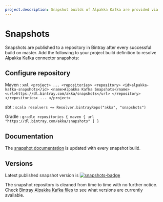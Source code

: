 ```yaml
---
project.description: Snapshot builds of Alpakka Kafka are provided via a Bintray repository.
---
```

# Snapshots

[snapshots-badge]:  https://api.bintray.com/packages/akka/snapshots/alpakka-kafka/images/download.svg
[snapshots]:        https://bintray.com/akka/snapshots/alpakka-kafka/_latestVersion

Snapshots are published to a repository in Bintray after every successful build on master.
Add the following to your project build definition to resolve Alpakka Kafka connector snapshots:

## Configure repository

Maven
:   ```xml
    <project>
    ...
      <repositories>
        <repository>
          <id>alpakka-kafka-snapshots</id>
          <name>Alpakka Kafka Snapshots</name>
          <url>https://dl.bintray.com/akka/snapshots</url>
        </repository>
      </repositories>
    ...
    </project>
    ```

sbt
:   ```scala
    resolvers += Resolver.bintrayRepo("akka", "snapshots")
    ```

Gradle
:   ```gradle
    repositories {
      maven {
        url  "https://dl.bintray.com/akka/snapshots"
      }
    }
    ```

## Documentation

The [snapshot documentation](https://doc.akka.io/docs/alpakka-kafka/snapshot/) is updated with every snapshot build.

## Versions

Latest published snapshot version is [![snapshots-badge][]][snapshots]

The snapshot repository is cleaned from time to time with no further notice. Check [Bintray Alpakka Kafka files](https://bintray.com/akka/snapshots/alpakka-kafka#files/com/typesafe/akka) to see what versions are currently available.
